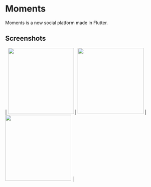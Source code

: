 # Moments

Moments is a new social platform made in Flutter.

## Screenshots

| <img src="https://imgur.com/vZIsf5B.png"  width="210"/> | <img src="https://imgur.com/dy4j3gy.png" width="210"/> | <img src="https://imgur.com/LUC4E7E.png" width="210"/> |
